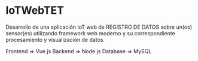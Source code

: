 # IoTWebTET
Desarrollo de una aplicación IoT web de REGISTRO DE DATOS sobre un(os) sensor(es) utilizando framework web moderno y su correspondiente procesamiento y visualización de datos.

Frontend => Vue.js
Backend => Node.js
Database => MySQL
